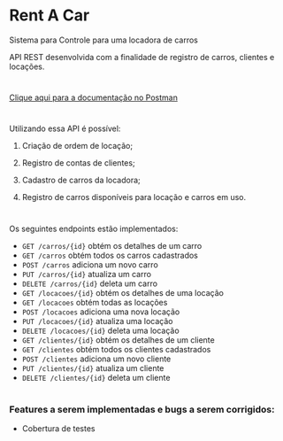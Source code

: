 # Rent A Car
Sistema para Controle para uma locadora de carros


API REST desenvolvida com a finalidade de registro de carros, clientes e locações.
#
[Clique aqui para a documentação no Postman](https://documenter.getpostman.com/view/21616155/2s8Z72WCNG)
#
Utilizando essa API é possível:

1. Criação de ordem de locação;

2. Registro de contas de clientes;

3. Cadastro de carros da locadora;

4. Registro de carros disponíveis para locação e carros em uso.

#
Os seguintes endpoints estão implementados:

- `GET /carros/{id}` obtém os detalhes de um carro
- `GET /carros` obtém todos os carros cadastrados
- `POST /carros` adiciona um novo carro
- `PUT /carros/{id}` atualiza um carro
- `DELETE /carros/{id}` deleta um carro
- `GET /locacoes/{id}` obtém os detalhes de uma locação
- `GET /locacoes` obtém todas as locações
- `POST /locacoes` adiciona uma nova locação
- `PUT /locacoes/{id}` atualiza uma locação
- `DELETE /locacoes/{id}` deleta uma locação
- `GET /clientes/{id}` obtém os detalhes de um cliente
- `GET /clientes` obtém todos os clientes cadastrados
- `POST /clientes` adiciona um novo cliente
- `PUT /clientes/{id}` atualiza um cliente
- `DELETE /clientes/{id}` deleta um cliente
#
### Features a serem implementadas e bugs a serem corrigidos:
- Cobertura de testes
